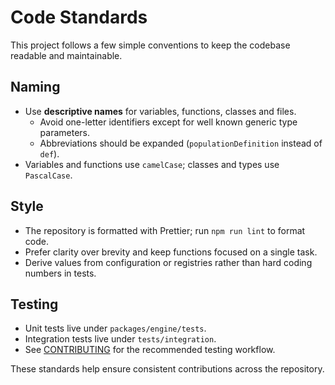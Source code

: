 # Code Standards

This project follows a few simple conventions to keep the codebase readable and
maintainable.

## Naming

- Use **descriptive names** for variables, functions, classes and files.
  - Avoid one-letter identifiers except for well known generic type parameters.
  - Abbreviations should be expanded (`populationDefinition` instead of `def`).
- Variables and functions use `camelCase`; classes and types use `PascalCase`.

## Style

- The repository is formatted with Prettier; run `npm run lint` to format code.
- Prefer clarity over brevity and keep functions focused on a single task.
- Derive values from configuration or registries rather than hard coding
  numbers in tests.

## Testing

- Unit tests live under `packages/engine/tests`.
- Integration tests live under `tests/integration`.
- See [CONTRIBUTING](../../CONTRIBUTING/AGENTS.md) for the recommended testing workflow.

These standards help ensure consistent contributions across the repository.
